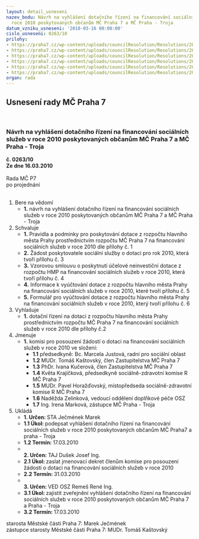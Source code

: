 ```yaml
---
layout: detail_usneseni
nazev_bodu: Návrh na vyhlášení dotačního řízení na financování sociálních služeb v
  roce 2010 poskytovaných občanům MČ Praha 7 a MČ Praha - Troja
datum_vzniku_usneseni: '2010-03-16 00:00:00'
cislo_usneseni: 0263/10
prilohy:
- https://praha7.cz/wp-content/uploads/councilResolution/Resolutions/20649/13-10-1_pravidla_pro_udelovani__dotace_2010.doc
- https://praha7.cz/wp-content/uploads/councilResolution/Resolutions/20649/13-10-2_vyhlaseni_dotacniho_rizeni.doc
- https://praha7.cz/wp-content/uploads/councilResolution/Resolutions/20649/13-10-3_zadost_poskytovatele_v_prog.doc
- https://praha7.cz/wp-content/uploads/councilResolution/Resolutions/20649/13-10-4_smlouva_dotace_hmp_2010.doc
- https://praha7.cz/wp-content/uploads/councilResolution/Resolutions/20649/13-10-5_informace__formular__vyuctovani_v_prog_2010.doc
- https://praha7.cz/wp-content/uploads/councilResolution/Resolutions/20649/13-10-6_tab_formular_vyuctovani_-__b)_financni_zprava.xls
organ: rada
---
```

<div id="ucUsn_pList" class="usn">
	<span><h2>Usnesení rady MČ Praha 7 </h2>
<br></span><div class="standBody">
<span><h3>Návrh na vyhlášení dotačního řízení na financování sociálních služeb v roce 2010 poskytovaných občanům MČ Praha 7 a MČ Praha - Troja</h3></span><div class="center">
		<strong>č. 0263/10</strong><br>
	</div>
<div class="center">
		<strong>Ze dne 16.03.2010</strong><br><br>
	</div>Rada MČ P7<br> po projednání<br><br><ol>
<li>Bere na vědomí<ul><li>
<strong>1.</strong> návrh na vyhlášení dotačního řízení na financování sociálních služeb v roce 2010 poskytovaných občanům MČ Praha 7 a MČ Praha - Troja</li></ul>
</li>
<li>Schvaluje<ul>
<li>
<strong>1.</strong> Pravidla a podmínky pro poskytování dotace z rozpočtu hlavního města Prahy prostřednictvím rozpočtu MČ Praha 7 na financování sociálních služeb v roce 2010 dle přílohy č. 1 </li>
<li>
<strong>2.</strong> Žádost poskytovatele sociální služby o dotaci pro rok 2010, která tvoří přílohu č. 3</li>
<li>
<strong>3.</strong> Vzorovou smlouvu o poskytnutí účelové neinvestiční dotace z rozpočtu HMP na financování sociálních služeb v roce 2010, která tvoří přílohu č. 4 </li>
<li>
<strong>4.</strong> Informace k vyúčtování dotace z rozpočtu hlavního města Prahy  na financování sociálních služeb v roce 2010, které tvoří přílohu č. 5  </li>
<li>
<strong>5.</strong> Formulář pro vyúčtování dotace z rozpočtu hlavního města Prahy  na financování sociálních služeb v roce 2010, který tvoří přílohu č. 6 </li>
</ul>
</li>
<li>Vyhlašuje<ul><li>
<strong>1.</strong> dotační řízení na dotaci z rozpočtu hlavního města Prahy prostřednictvím rozpočtu MČ Praha 7 na financování sociálních služeb v roce 2010 dle přílohy č.2     </li></ul>
</li>
<li>Jmenuje<ul><li>
<strong>1.</strong> komisi pro posouzení žádostí o dotaci na financování sociálních služeb v roce 2010 ve složení:<ul>
<li>
<strong>1.1</strong> předsedkyně: Bc. Marcela Justová, radní pro sociální oblast </li>
<li>
<strong>1.2</strong> MUDr. Tomáš Kaštovský, člen Zastupitelstva MČ Praha 7 </li>
<li>
<strong>1.3</strong> PhDr. Ivana Kučerová, člen Zastupitelstva MČ Praha 7 </li>
<li>
<strong>1.4</strong> Květa Krajíčková, předsedkyně sociálně-zdravotní komise R MČ Praha 7 </li>
<li>
<strong>1.5</strong> MUDr. Pavel Horažďovský, místopředseda sociálně-zdravotní komise R MČ Praha 7</li>
<li>
<strong>1.6</strong> Naděžda Zelinková, vedoucí oddělení doplňkové péče OSZ</li>
<li>
<strong>1.7</strong> Ing. Irena Marková, zástupce MČ Praha - Troja </li>
</ul>
</li></ul>
</li>
<li>Ukládá<ul>
<li>
<strong>1. Určen: </strong>STA Ječmének Marek</li>
<li>
<strong>1.1 Úkol: </strong>podepsat vyhlášení dotačního řízení na financování sociálních služeb v roce 2010 poskytovaných občanům MČ Praha7 a praha - Troja</li>
<li>
<strong>1.2 Termín: </strong>17.03.2010</li>
<li>
<strong><br>2. Určen: </strong>TAJ Dušek Josef Ing.</li>
<li>
<strong>2.1 Úkol: </strong>zaslat jmenovací dekret členům komise pro posouzení žádostí o dotaci na financování sociálních služeb v roce 2010</li>
<li>
<strong>2.2 Termín: </strong>31.03.2010</li>
<li>
<strong><br>3. Určen: </strong>VED OSZ Remeš René Ing.</li>
<li>
<strong>3.1 Úkol: </strong>zajistit zveřejnění vyhlášení dotačního řízení na financování sociálních služeb v roce 2010 poskytovaných občanům MČ Praha 7 a Praha - Troja</li>
<li>
<strong>3.2 Termín: </strong>17.03.2010</li>
</ul>
</li>
</ol>starosta Městské části Praha 7: Marek Ječmének<br>zástupce starosty Městské části Praha 7: MUDr. Tomáš Kaštovský 
</div>
</div>